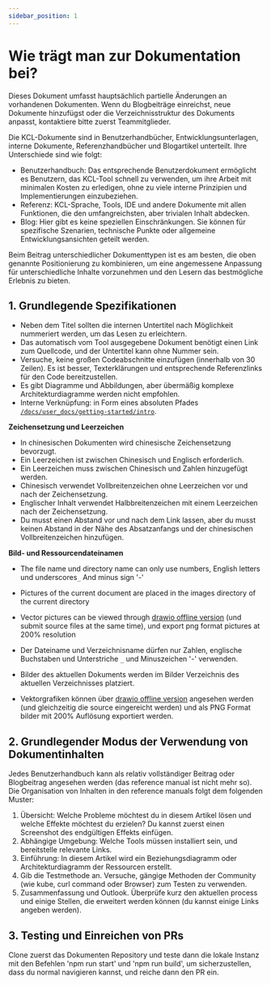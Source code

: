 ```yaml
---
sidebar_position: 1
---
```


# Wie trägt man zur Dokumentation bei?

Dieses Dokument umfasst hauptsächlich partielle Änderungen an vorhandenen Dokumenten. Wenn du Blogbeiträge einreichst, neue Dokumente hinzufügst oder die Verzeichnisstruktur des Dokuments anpasst, kontaktiere bitte zuerst Teammitglieder.

Die KCL-Dokumente sind in Benutzerhandbücher, Entwicklungsunterlagen, interne Dokumente, Referenzhandbücher und Blogartikel unterteilt. Ihre Unterschiede sind wie folgt:

- Benutzerhandbuch: Das entsprechende Benutzerdokument ermöglicht es Benutzern, das KCL-Tool schnell zu verwenden, um ihre Arbeit mit minimalen Kosten zu erledigen, ohne zu viele interne Prinzipien und Implementierungen einzubeziehen.
- Referenz: KCL-Sprache, Tools, IDE und andere Dokumente mit allen Funktionen, die den umfangreichsten, aber trivialen Inhalt abdecken.
- Blog: Hier gibt es keine speziellen Einschränkungen. Sie können für spezifische Szenarien, technische Punkte oder allgemeine Entwicklungsansichten geteilt werden.

Beim Beitrag unterschiedlicher Dokumenttypen ist es am besten, die oben genannte Positionierung zu kombinieren, um eine angemessene Anpassung für unterschiedliche Inhalte vorzunehmen und den Lesern das bestmögliche Erlebnis zu bieten.

## 1. Grundlegende Spezifikationen

- Neben dem Titel sollten die internen Untertitel nach Möglichkeit nummeriert werden, um das Lesen zu erleichtern.
- Das automatisch vom Tool ausgegebene Dokument benötigt einen Link zum Quellcode, und der Untertitel kann ohne Nummer sein.
- Versuche, keine großen Codeabschnitte einzufügen (innerhalb von 30 Zeilen). Es ist besser, Texterklärungen und entsprechende Referenzlinks für den Code bereitzustellen.
- Es gibt Diagramme und Abbildungen, aber übermäßig komplexe Architekturdiagramme werden nicht empfohlen.
- Interne Verknüpfung: in Form eines absoluten Pfades [`/docs/user_docs/getting-started/intro`](/docs/user_docs/getting-started/intro).

**Zeichensetzung und Leerzeichen**

- In chinesischen Dokumenten wird chinesische Zeichensetzung bevorzugt.
- Ein Leerzeichen ist zwischen Chinesisch und Englisch erforderlich.
- Ein Leerzeichen muss zwischen Chinesisch und Zahlen hinzugefügt werden.
- Chinesisch verwendet Vollbreitenzeichen ohne Leerzeichen vor und nach der Zeichensetzung.
- Englischer Inhalt verwendet Halbbreitenzeichen mit einem Leerzeichen nach der Zeichensetzung.
- Du musst einen Abstand vor und nach dem Link lassen, aber du musst keinen Abstand in der Nähe des Absatzanfangs und der chinesischen Vollbreitenzeichen hinzufügen.

**Bild- und Ressourcendateinamen**

- The file name und directory name can only use numbers, English letters und underscores`_` And minus sign '-'
- Pictures of the current document are placed in the images directory of the current directory
- Vector pictures can be viewed through [drawio offline version](https://github.com/jgraph/drawio-desktop/releases) (und submit source files at the same time), und export png format pictures at 200% resolution

- Der Dateiname und Verzeichnisname dürfen nur Zahlen, englische Buchstaben und Unterstriche `_` und Minuszeichen '-' verwenden.
- Bilder des aktuellen Dokuments werden im Bilder Verzeichnis des aktuellen Verzeichnisses platziert.
- Vektorgrafiken können über [drawio offline version](https://github.com/jgraph/drawio-desktop/releases) angesehen werden (und gleichzeitig die source eingereicht werden) und als PNG Format bilder mit 200% Auflösung exportiert werden.

## 2. Grundlegender Modus der Verwendung von Dokumentinhalten

Jedes Benutzerhandbuch kann als relativ vollständiger Beitrag oder Blogbeitrag angesehen werden (das reference manual ist nicht mehr so). 
Die Organisation von Inhalten in den reference manuals folgt dem folgenden Muster:

1. Übersicht: Welche Probleme möchtest du in diesem Artikel lösen und welche Effekte möchtest du erzielen? Du kannst zuerst einen Screenshot des endgültigen Effekts einfügen.
2. Abhängige Umgebung: Welche Tools müssen installiert sein, und bereitstelle relevante Links.
3. Einführung: In diesem Artikel wird ein Beziehungsdiagramm oder Architekturdiagramm der Ressourcen erstellt.
4. Gib die Testmethode an. Versuche, gängige Methoden der Community (wie kube, curl command oder Browser) zum Testen zu verwenden.
5. Zusammenfassung und Outlook. Überprüfe kurz den aktuellen process und einige Stellen, die erweitert werden können (du kannst einige Links angeben werden).

## 3. Testing und Einreichen von PRs

Clone zuerst das Dokumenten Repository und teste dann die lokale Instanz mit den Befehlen 'npm run start' und 'npm run build', um sicherzustellen, dass du normal navigieren kannst, und reiche dann den PR ein.

